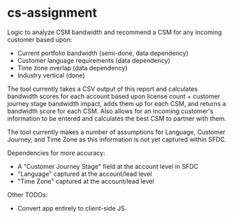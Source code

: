 # cs-assignment
Logic to analyze CSM bandwidth and recommend a CSM for any incoming customer based upon:
* Current portfolio bandwidth (semi-done, data dependency)
* Customer language requirements (data dependency)
* Time zone overlap (data dependency)
* Industry vertical (done)

The tool currently takes a CSV output of this report and calculates bandwidth scores for each account based upon license count + customer journey stage bandwidth impact, adds them up for each CSM, and returns a bandwidth score for each CSM. Also allows for an incoming customer's information to be entered and calculates the best CSM to partner with them.

The tool currently makes a number of assumptions for Language, Customer Journey, and Time Zone as this information is not yet captured within SFDC.

Dependencies for more accuracy:
* A "Customer Journey Stage" field at the account level in SFDC
* "Language" captured at the account/lead level
* "Time Zone" captured at the account/lead level

Other TODOs:
* Convert app entirely to client-side JS

